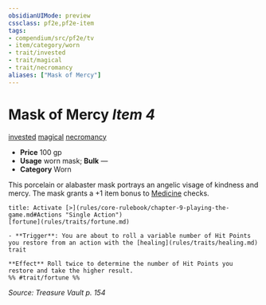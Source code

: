 ```yaml
---
obsidianUIMode: preview
cssclass: pf2e,pf2e-item
tags:
- compendium/src/pf2e/tv
- item/category/worn
- trait/invested
- trait/magical
- trait/necromancy
aliases: ["Mask of Mercy"]
---
```

# Mask of Mercy *Item 4*  
[invested](rules/traits/invested.md)  [magical](rules/traits/magical.md)  [necromancy](rules/traits/necromancy.md)  

- **Price** 100 gp
- **Usage** worn mask; **Bulk** —
- **Category** Worn

This porcelain or alabaster mask portrays an angelic visage of kindness and mercy. The mask grants a +1 item bonus to [Medicine](compendium/skills.md#Medicine) checks.

```ad-embed-ability
title: Activate [>](rules/core-rulebook/chapter-9-playing-the-game.md#Actions "Single Action")
[fortune](rules/traits/fortune.md)  

- **Trigger**: You are about to roll a variable number of Hit Points you restore from an action with the [healing](rules/traits/healing.md) trait

**Effect** Roll twice to determine the number of Hit Points you restore and take the higher result.  
%% #trait/fortune %%
```

*Source: Treasure Vault p. 154*